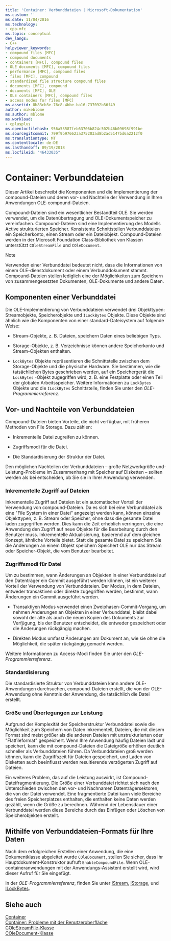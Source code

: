 ```yaml
---
title: 'Container: Verbunddateien | Microsoft-Dokumentation'
ms.custom: ''
ms.date: 11/04/2016
ms.technology:
- cpp-mfc
ms.topic: conceptual
dev_langs:
- C++
helpviewer_keywords:
- compound files [MFC]
- compound documents
- containers [MFC], compound files
- OLE documents [MFC], compound files
- performance [MFC], compound files
- files [MFC], compound
- standardized file structure compound files
- documents [MFC], compound
- documents [MFC], OLE
- OLE containers [MFC], compound files
- access modes for files [MFC]
ms.assetid: 8b83cb3e-76c8-4bbe-ba16-737092b36f49
author: mikeblome
ms.author: mblome
ms.workload:
- cplusplus
ms.openlocfilehash: 956a53587feb63706b824c502b46b09698f991be
ms.sourcegitcommit: 799f9b976623a375203ad8b2ad5147bd6a2212f0
ms.translationtype: MT
ms.contentlocale: de-DE
ms.lasthandoff: 09/19/2018
ms.locfileid: "46433035"
---
```

# <a name="containers-compound-files"></a>Container: Verbunddateien

Dieser Artikel beschreibt die Komponenten und die Implementierung der compound-Dateien und deren vor- und Nachteile der Verwendung in Ihren Anwendungen OLE-compound-Dateien.

Compound-Dateien sind ein wesentlicher Bestandteil OLE. Sie werden verwendet, um die Datenübertragung und OLE-Dokumentspeicher zu vereinfachen. Compound-Dateien sind eine Implementierung des Modells Active strukturierten Speicher. Konsistente Schnittstellen Verbunddateien ein Speicherkonto, einen Stream oder ein Dateiobjekt. Compound-Dateien werden in der Microsoft Foundation Class-Bibliothek von Klassen unterstützt `COleStreamFile` und `COleDocument`.

> [!NOTE]
>  Verwenden einer Verbunddatei bedeutet nicht, dass die Informationen von einem OLE-dienstdokument oder einem Verbunddokument stammt. Compound-Dateien stellen lediglich eine der Möglichkeiten zum Speichern von zusammengesetzten Dokumenten, OLE-Dokumente und andere Daten.

##  <a name="_core_components_of_a_compound_file"></a> Komponenten einer Verbunddatei

Die OLE-Implementierung von Verbunddateien verwendet drei Objekttypen: Streamobjekte, Speicherobjekte und `ILockBytes` Objekte. Diese Objekte sind ähnlich wie die Komponenten von einer standard-Dateisystem auf folgende Weise:

- Stream-Objekte, z. B. Dateien, speichern Daten eines beliebigen Typs.

- Storage-Objekte, z. B. Verzeichnisse können andere Speicherkonto und Stream-Objekten enthalten.

- `LockBytes` Objekte repräsentieren die Schnittstelle zwischen dem Storage-Objekte und die physische Hardware. Sie bestimmen, wie die tatsächlichen Bytes geschrieben werden, auf ein Speichergerät die `LockBytes` -Objekt zugegriffen wird, z. B. eine Festplatte oder einen Teil der globalen Arbeitsspeicher. Weitere Informationen zu `LockBytes` Objekte und die `ILockBytes` Schnittstelle, finden Sie unter den *OLE-Programmierreferenz*.

##  <a name="_core_advantages_and_disadvantages_of_compound_files"></a> Vor- und Nachteile von Verbunddateien

Compound-Dateien bieten Vorteile, die nicht verfügbar, mit früheren Methoden von File Storage. Dazu zählen:

- Inkrementelle Datei zugreifen zu können.

- Zugriffsmodi für die Datei.

- Die Standardisierung der Struktur der Datei.

Den möglichen Nachteilen der Verbunddateien – große Netzwerkgröße und-Leistung-Probleme im Zusammenhang mit Speicher auf Disketten – sollten werden als bei entscheiden, ob Sie sie in Ihrer Anwendung verwenden.

###  <a name="_core_incremental_access_to_files"></a> Inkrementelle Zugriff auf Dateien

Inkrementelle Zugriff auf Dateien ist ein automatischer Vorteil der Verwendung von compound-Dateien. Da es sich bei eine Verbunddatei als eine "File System in einer Datei" angezeigt werden kann, können einzelne Objekttypen, z. B. Stream oder Speicher, ohne dass die gesamte Datei laden zugegriffen werden. Dies kann die Zeit erheblich verringern, die eine Anwendung den Zugriff auf neue Objekte für die Bearbeitung durch den Benutzer muss. Inkrementelle Aktualisierung, basierend auf dem gleichen Konzept, ähnliche Vorteile bietet. Statt die gesamte Datei zu speichern Sie die Änderungen an einem Objekt speichern Speichert OLE nur das Stream oder Speicher-Objekt, die vom Benutzer bearbeitet.

###  <a name="_core_file_access_modes"></a> Zugriffsmodi für Datei

Um zu bestimmen, wann Änderungen an Objekten in einer Verbunddatei auf den Datenträger ein Commit ausgeführt werden können, ist ein weiterer Vorteil der Verwendung von Verbunddateien. Der Modus, in dem Dateien, entweder transaktiven oder direkte zugegriffen werden, bestimmt, wann Änderungen ein Commit ausgeführt werden.

- Transaktiven Modus verwendet einen Zweiphasen-Commit-Vorgang, um nehmen Änderungen an Objekten in einer Verbunddatei, bleibt dabei sowohl der alte als auch die neuen Kopien des Dokuments zur Verfügung, bis der Benutzer entscheidet, die entweder gespeichert oder die Änderungen rückgängig machen.

- Direkten Modus umfasst Änderungen am Dokument an, wie sie ohne die Möglichkeit, die später rückgängig gemacht werden.

Weitere Informationen zu Access-Modi finden Sie unter den *OLE-Programmierreferenz*.

###  <a name="_core_standardization"></a> Standardisierung

Die standardisierte Struktur von Verbunddateien kann andere OLE-Anwendungen durchsuchen, compound-Dateien erstellt, die von der OLE-Anwendung ohne Kenntnis der Anwendung, die tatsächlich die Datei erstellt.

###  <a name="_core_size_and_performance_considerations"></a> Größe und Überlegungen zur Leistung

Aufgrund der Komplexität der Speicherstruktur Verbunddatei sowie die Möglichkeit zum Speichern von Daten inkrementell, Dateien, die mit diesem Format sind meist größer als die anderen Dateien mit unstrukturierten oder "Flatfileformat" gespeichert. Wenn Ihre Anwendung häufig Dateien lädt und speichert, kann die mit compound-Dateien die Dateigröße erhöhen deutlich schneller als Verbunddateien führen. Da Verbunddateien groß werden können, kann die Zugriffszeit für Dateien gespeichert, und Laden von Disketten auch beeinflusst werden resultierende verzögerten Zugriff auf Dateien.

Ein weiteres Problem, das auf die Leistung auswirkt, ist Compound-Dateifragmentierung. Die Größe einer Verbunddatei richtet sich nach den Unterschieden zwischen den vor- und Nachnamen Datenträgersektoren, die von der Datei verwendet. Eine fragmentierte Datei kann viele Bereiche des freien Speicherplatzes enthalten, die enthalten keine Daten werden gezählt, wenn die Größe zu berechnen. Während der Lebensdauer einer Verbunddatei werden diese Bereiche durch das Einfügen oder Löschen von Speicherobjekten erstellt.

##  <a name="_core_using_compound_files_format_for_your_data"></a> Mithilfe von Verbunddateien-Formats für Ihre Daten

Nach dem erfolgreichen Erstellen einer Anwendung, die eine Dokumentklasse abgeleitet wurde `COleDocument`, stellen Sie sicher, dass Ihr Hauptdokument-Konstruktor aufruft `EnableCompoundFile`. Wenn OLE-containeranwendungen mit der Anwendungs-Assistent erstellt wird, wird dieser Aufruf für Sie eingefügt.

In der *OLE-Programmierreferenz*, finden Sie unter [IStream](/windows/desktop/api/objidl/nn-objidl-istream), [IStorage](/windows/desktop/api/objidl/nn-objidl-istorage), und [ILockBytes](/windows/desktop/api/objidl/nn-objidl-ilockbytes).

## <a name="see-also"></a>Siehe auch

[Container](../mfc/containers.md)<br/>
[Container: Probleme mit der Benutzeroberfläche](../mfc/containers-user-interface-issues.md)<br/>
[COleStreamFile-Klasse](../mfc/reference/colestreamfile-class.md)<br/>
[COleDocument-Klasse](../mfc/reference/coledocument-class.md)
